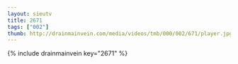 ```yaml
--- 
layout: sieutv
title: 2671
tags: ["002"]
thumb: http://drainmainvein.com/media/videos/tmb/000/002/671/player.jpg
---
```

{% include drainmainvein key="2671" %} 
